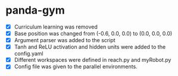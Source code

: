# panda-gym

-[X] Curriculum learning was removed
-[X] Base position was changed from (-0.6, 0.0, 0.0) to (0.0, 0.0, 0.0)
-[X] Argument parser was added to the script
-[X] Tanh and ReLU activation and hidden units were added to the config.yaml
-[X] Different workspaces were defined in reach.py and myRobot.py
-[X] Config file was given to the parallel environments.
